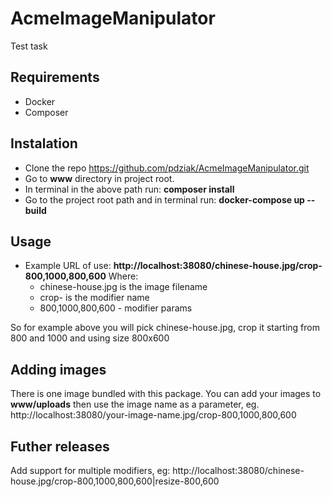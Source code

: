 # AcmeImageManipulator

Test task

## Requirements
- Docker
- Composer

## Instalation

- Clone the repo https://github.com/pdziak/AcmeImageManipulator.git
- Go to **www** directory in project root.
- In terminal in the above path run: **composer install**
- Go to the project root path and in terminal run: **docker-compose up --build**


## Usage

- Example URL of use: **http://localhost:38080/chinese-house.jpg/crop-800,1000,800,600**
  Where:
    * chinese-house.jpg is the image filename
    * crop- is the modifier name
    * 800,1000,800,600 - modifier params

So for example above you will pick chinese-house.jpg, crop it starting from 800 and 1000 and using size 800x600

## Adding images

There is one image bundled with this package. You can add your images to **www/uploads**
then use the image name as a parameter, eg. http://localhost:38080/your-image-name.jpg/crop-800,1000,800,600

## Futher releases

Add support for multiple modifiers, eg:
http://localhost:38080/chinese-house.jpg/crop-800,1000,800,600|resize-800,600